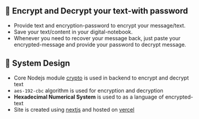## :key: Encrypt and Decrypt your text-with password
- Provide text and encryption-password to encrypt your message/text. 
- Save your text/content in your digital-notebook.
- Whenever you need to recover your message back, just paste your encrypted-message and provide your password to decrypt message.


## :key: System Design
- Core Nodejs module [crypto](https://nodejs.org/api/crypto.html) is used in backend to encrypt and decrypt text
- `aes-192-cbc` algorithm is used for encryption and decryption
- **Hexadecimal Numerical System** is used to as a language of encrypted-text
- Site is created using [nextjs](https://nextjs.org) and hosted on [vercel](https://vercel.com)
